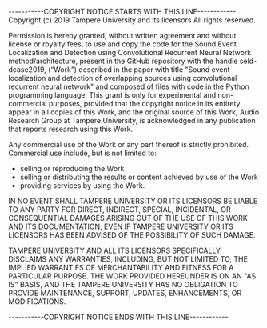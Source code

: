 -----------COPYRIGHT NOTICE STARTS WITH THIS LINE------------
Copyright (c) 2019 Tampere University and its licensors
All rights reserved.

Permission is hereby granted, without written agreement and without
license or royalty fees, to use and copy the code for the Sound Event
Localization and Detection using Convolutional Recurrent Neural Network
method/architecture, present in the GitHub repository with the handle
seld-dcase2019, (“Work”) described in the paper with title "Sound event
localization and detection of overlapping sources using 
convolutional recurrent neural network" and composed of files with
code in the Python programming language. This grant is only for experimental and
non-commercial purposes, provided that the copyright notice in its entirety
appear in all copies of this Work, and the original source of this Work,
Audio Research Group at Tampere University, is acknowledged in any publication
that reports research using this Work.

Any commercial use of the Work or any part thereof is strictly prohibited.
Commercial use include, but is not limited to:
- selling or reproducing the Work
- selling or distributing the results or content achieved by use of the Work
- providing services by using the Work.

IN NO EVENT SHALL TAMPERE UNIVERSITY OR ITS LICENSORS BE LIABLE TO
ANY PARTY FOR DIRECT, INDIRECT, SPECIAL, INCIDENTAL, OR CONSEQUENTIAL DAMAGES
ARISING OUT OF THE USE OF THIS WORK AND ITS DOCUMENTATION, EVEN IF TAMPERE
UNIVERSITY OR ITS LICENSORS HAS BEEN ADVISED OF THE POSSIBILITY
OF SUCH DAMAGE.

TAMPERE UNIVERSITY AND ALL ITS LICENSORS SPECIFICALLY DISCLAIMS
ANY WARRANTIES, INCLUDING, BUT NOT LIMITED TO, THE IMPLIED WARRANTIES OF
MERCHANTABILITY AND FITNESS FOR A PARTICULAR PURPOSE. THE WORK PROVIDED HEREUNDER
IS ON AN "AS IS" BASIS, AND THE TAMPERE UNIVERSITY HAS NO OBLIGATION
TO PROVIDE MAINTENANCE, SUPPORT, UPDATES, ENHANCEMENTS, OR MODIFICATIONS.

-----------COPYRIGHT NOTICE ENDS WITH THIS LINE------------